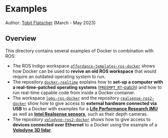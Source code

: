 # Examples

Author: [Tobit Flatscher](https://github.com/2b-t) (March - May 2023)



## Overview

This directory contains several examples of Docker in combination with ROS:

- The ROS Indigo workspace [`affordance-templates-ros-docker`](./affordance-templates-ros-docker) shows how Docker can be used to **revive an old ROS workspace** that would require an outdated operating system to run.
- The repository [`docker-realtime`](./docker-realtime) explains how to **set-up a computer with a real-time-patched operating systems** ([`PREEMPT_RT`-patch](https://archive.kernel.org/oldwiki/rt.wiki.kernel.org/index.php/CONFIG_PREEMPT_RT_Patch.html)) and how to run real-time capable code from inside a Docker container.
- The workspace [`lpms-ros-docker`](./lpms-ros-docker) and the repository [`realsense-ros2-docker`](./realsense-ros2-docker) show how to give access to **external hardware connected via USB** to a Docker with examples for a [**Life Performance Research IMU**](https://www.lp-research.com/) as well as [**Intel Realsense sensors**](https://www.intelrealsense.com/), such as their depth cameras.
- The repository [`velodyne-ros2-docker`](./velodyne-ros2-docker) shows how to give access to **devices connected over Ethernet** to a Docker using the example of a [**Velodyne 3D lidar**](https://velodynelidar.com/).
